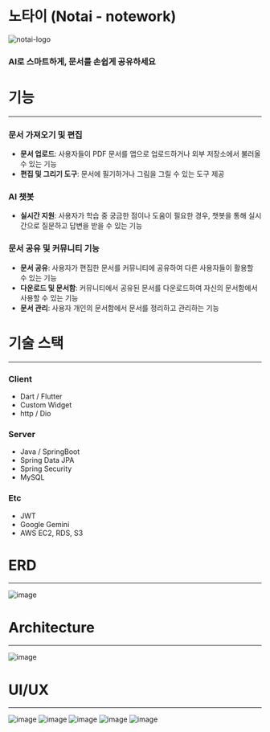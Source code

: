 # 노타이 (Notai - notework)

![notai-logo](https://github.com/user-attachments/assets/62210851-c159-4ec4-986d-2e6b1e34b8e1)

### AI로 스마트하게, 문서를 손쉽게 공유하세요

# 기능
<hr>

### 문서 가져오기 및 편집
- **문서 업로드**: 사용자들이 PDF 문서를 앱으로 업로드하거나 외부 저장소에서 불러올 수 있는 기능
- **편집 및 그리기 도구**: 문서에 필기하거나 그림을 그릴 수 있는 도구 제공

### AI 챗봇
- **실시간 지원**: 사용자가 학습 중 궁금한 점이나 도움이 필요한 경우, 챗봇을 통해 실시간으로 질문하고 답변을 받을 수 있는 기능

### **문서 공유 및 커뮤니티 기능**
- **문서 공유**: 사용자가 편집한 문서를 커뮤니티에 공유하여 다른 사용자들이 활용할 수 있는 기능
- **다운로드 및 문서함**: 커뮤니티에서 공유된 문서를 다운로드하여 자신의 문서함에서 사용할 수 있는 기능
- **문서 관리**: 사용자 개인의 문서함에서 문서를 정리하고 관리하는 기능

# 기술 스택
<hr>

### Client
- Dart / Flutter
- Custom Widget
- http / Dio

### Server
- Java / SpringBoot
- Spring Data JPA
- Spring Security
- MySQL 

### Etc
- JWT
- Google Gemini
- AWS EC2, RDS, S3

# ERD
<hr>

![image](https://github.com/user-attachments/assets/0a7d3688-0212-48a7-9704-f7e2a7e55e10)

# Architecture
<hr>

![image](https://github.com/user-attachments/assets/35967fd6-8532-4e59-a92c-06d95e00e8db)

# UI/UX
<hr>

![image](https://github.com/user-attachments/assets/c224e461-a0b0-47f0-86bc-bf6ba8cb5ce3)
![image](https://github.com/user-attachments/assets/40183d52-5734-44f7-90cd-c67766626f78)
![image](https://github.com/user-attachments/assets/288f000a-b362-41aa-8e9f-46f232bb24a3)
![image](https://github.com/user-attachments/assets/eacff2ef-74a0-4b39-852f-3987744e5bf3)
![image](https://github.com/user-attachments/assets/7b70d87d-98d3-407e-89a4-cd815b5549a0)
